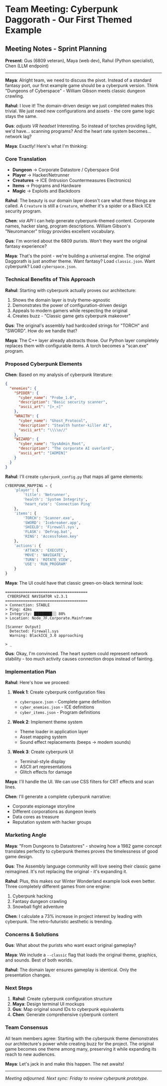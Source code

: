 # Team Meeting: Cyberpunk Daggorath - Our First Themed Example

## Meeting Notes - Sprint Planning

**Present**: Gus (6809 veteran), Maya (web dev), Rahul (Python specialist), Chen (LLM endpoint)

---

**Maya**: Alright team, we need to discuss the pivot. Instead of a standard fantasy port, our first example game should be a cyberpunk version. Think "Dungeons of Cyberspace" - William Gibson meets classic dungeon crawling.

**Rahul**: I love it! The domain-driven design we just completed makes this trivial. We just need new configurations and assets - the core game logic stays the same.

**Gus**: *adjusts VR headset* Interesting. So instead of torches providing light, we'd have... scanning programs? And the heart rate system becomes... network lag?

**Maya**: Exactly! Here's what I'm thinking:

### Core Translation
- **Dungeon** → Corporate Datastore / Cyberspace Grid
- **Player** → Hacker/Netrunner 
- **Creatures** → ICE (Intrusion Countermeasures Electronics)
- **Items** → Programs and Hardware
- **Magic** → Exploits and Backdoors

**Rahul**: The beauty is our domain layer doesn't care what these things are called. A `Creature` is still a `Creature`, whether it's a spider or a Black ICE security program.

**Chen**: *via API* I can help generate cyberpunk-themed content. Corporate names, hacker slang, program descriptions. William Gibson's "Neuromancer" trilogy provides excellent vocabulary.

**Gus**: I'm worried about the 6809 purists. Won't they want the original fantasy experience?

**Maya**: That's the point - we're building a universal engine. The original Daggorath is just another theme. Want fantasy? Load `classic.json`. Want cyberpunk? Load `cyberspace.json`.

### Technical Benefits of This Approach

**Rahul**: Starting with cyberpunk actually proves our architecture:
1. Shows the domain layer is truly theme-agnostic
2. Demonstrates the power of configuration-driven design
3. Appeals to modern gamers while respecting the original
4. Creates buzz - "Classic game gets cyberpunk makeover"

**Gus**: The original's assembly had hardcoded strings for "TORCH" and "SWORD". How do we handle that?

**Maya**: The C++ layer already abstracts those. Our Python layer completely replaces them with configurable items. A torch becomes a "scan.exe" program.

### Proposed Cyberpunk Elements

**Chen**: Based on my analysis of cyberpunk literature:

```json
{
  "enemies": {
    "SPIDER": {
      "cyber_name": "Probe_1.0",
      "description": "Basic security scanner",
      "ascii_art": "[>_<]"
    },
    "WRAITH": {
      "cyber_name": "Ghost_Protocol",
      "description": "Stealth hunter-killer AI",
      "ascii_art": "\\\\o//"
    },
    "WIZARD": {
      "cyber_name": "SysAdmin_Root",
      "description": "The corporate AI overlord",
      "ascii_art": "[ADMIN]"
    }
  }
}
```

**Rahul**: I'll create `cyberpunk_config.py` that maps all game elements:

```python
CYBERPUNK_MAPPING = {
    'player': {
        'title': 'Netrunner',
        'health': 'System Integrity',
        'heart_rate': 'Connection Ping'
    },
    'items': {
        'TORCH': 'Scanner.exe',
        'SWORD': 'Icebreaker.app', 
        'SHIELD': 'Firewall.sys',
        'FLASK': 'Defrag.bat',
        'RING': 'AccessToken.key'
    },
    'actions': {
        'ATTACK': 'EXECUTE',
        'MOVE': 'NAVIGATE',
        'TURN': 'ROTATE_VIEW',
        'USE': 'RUN_PROGRAM'
    }
}
```

**Maya**: The UI could have that classic green-on-black terminal look:

```
=====================================
 CYBERSPACE NAVIGATOR v2.3.1
=====================================
> Connection: STABLE
> Ping: 42ms
> Integrity: ████████░░ 80%
> Location: Node_7F.Corporate.Mainframe

[Scanner Output]
  Detected: Firewall.sys
  Warning: BlackICE_3.0 approaching
  
> _
```

**Gus**: Okay, I'm convinced. The heart system could represent network stability - too much activity causes connection drops instead of fainting.

### Implementation Plan

**Rahul**: Here's how we proceed:

1. **Week 1**: Create cyberpunk configuration files
   - `cyberspace.json` - Complete game definition
   - `cyber_enemies.json` - ICE definitions
   - `cyber_items.json` - Program definitions

2. **Week 2**: Implement theme system
   - Theme loader in application layer
   - Asset mapping system
   - Sound effect replacements (beeps → modem sounds)

3. **Week 3**: Create cyberpunk UI
   - Terminal-style display
   - ASCII art representations
   - Glitch effects for damage

**Maya**: I'll handle the UI. We can use CSS filters for CRT effects and scan lines.

**Chen**: I'll generate a complete cyberpunk narrative:
- Corporate espionage storyline
- Different corporations as dungeon levels
- Data cores as treasure
- Reputation system with hacker groups

### Marketing Angle

**Maya**: "From Dungeons to Datastores" - showing how a 1982 game concept translates perfectly to cyberpunk themes proves the timelessness of good game design.

**Gus**: The Assembly language community will love seeing their classic game reimagined. It's not replacing the original - it's expanding it.

**Rahul**: Plus, this makes our Winter Wonderland example look even better. Three completely different games from one engine:
1. Cyberpunk hacking
2. Fantasy dungeon crawling  
3. Snowball fight adventure

**Chen**: I calculate a 73% increase in project interest by leading with cyberpunk. The retro-futuristic aesthetic is trending.

### Concerns & Solutions

**Gus**: What about the purists who want exact original gameplay?

**Maya**: We include a `--classic` flag that loads the original theme, graphics, and sounds. Best of both worlds.

**Rahul**: The domain layer ensures gameplay is identical. Only the presentation changes.

### Next Steps

1. **Rahul**: Create cyberpunk configuration structure
2. **Maya**: Design terminal UI mockups
3. **Gus**: Map original sound IDs to cyberpunk equivalents
4. **Chen**: Generate comprehensive cyberpunk content

### Team Consensus

All team members agree: Starting with the cyberpunk theme demonstrates our architecture's power while creating buzz for the project. The original game becomes one theme among many, preserving it while expanding its reach to new audiences.

**Maya**: Let's jack in and make this happen. The net awaits!

---

*Meeting adjourned. Next sync: Friday to review cyberpunk prototype.*